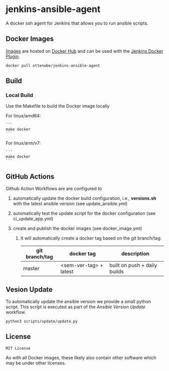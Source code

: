 # jenkins-ansible-agent

A docker ssh agent for Jenkins that allows you to run ansible scripts. 


## Docker Images

[Images](https://hub.docker.com/r/ottenwbe/jenkins-ansible-agent) are hosted on [Docker Hub](https://hub.docker.com/) and can be used with the [Jenkins Docker Plugin](https://wiki.jenkins.io/display/JENKINS/Docker+Plugin).

```
docker pull ottenwbe/jenkins-ansible-agent
```

## Build

### Local Build

Use the Makefile to build the Docker image locally 

For linux/amd64:

    ```
    make docker
    ```

For linux/arm/v7:

    ```
    make docker
    ```

## GitHub Actions

Github Action Workflows are are configured to 
1. automatically update the docker build configuration, i.e., __versions.sh__ with the latest ansible version (see update_ansible.yml)
1. automatically test the update script for the docker configuration (see ci_update_app.yml)
1. create and publish the docker images (see docker_image.yml)

    1. It will automatically create a docker tag based on the git branch/tag:

        | git branch/tag  |  docker tag     |  description   |
        |---              | ---     | ---            |
        | master          |  \<sem-ver-tag\>  + latest        |  built on push + daily builds  |

## Vesion Update

To automatically update the ansible version we provide a small python script. This script is executed as part of the _Ansible Version Update_ workflow.

    python3 scripts/update/update.py 

## License 

```
MIT License
```

As with all Docker images, these likely also contain other software which may be under other licenses.
